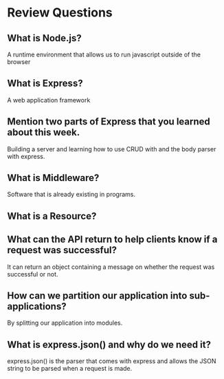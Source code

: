 # Review Questions

## What is Node.js?

A runtime environment that allows us to run javascript outside of the browser

## What is Express?

A web application framework

## Mention two parts of Express that you learned about this week.

Building a server and learning how to use CRUD with and the body parser with express.

## What is Middleware?

Software that is already existing in programs.

## What is a Resource?

## What can the API return to help clients know if a request was successful?

It can return an object containing a message on whether the request was successful or not.

## How can we partition our application into sub-applications?

By splitting our application into modules.

## What is express.json() and why do we need it?

express.json() is the parser that comes with express and allows the JSON string to be parsed when a request is made.
